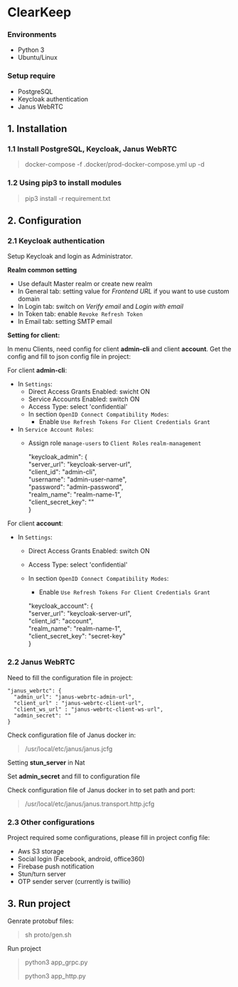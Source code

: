 
# ClearKeep  
### Environments
- Python 3  
- Ubuntu/Linux  
 ### Setup require
- PostgreSQL
- Keycloak authentication  
- Janus WebRTC

## 1. Installation  
### 1.1 Install PostgreSQL, Keycloak, Janus WebRTC  
> docker-compose -f .docker/prod-docker-compose.yml up -d  

### 1.2 Using pip3 to install modules  
>pip3 install -r requirement.txt  

## 2. Configuration  
### 2.1 Keycloak authentication  
Setup Keycloak and login as Administrator.

**Realm common setting**
- Use default Master realm or create new realm  
- In General tab: setting value for *Frontend URL* if you want to use custom domain
- In Login tab: switch on *Verify email* and *Login with email*
- In Token tab: enable `Revoke Refresh Token`
- In Email tab: setting SMTP email

**Setting for client:**

In menu Clients, need config for client **admin-cli** and client **account**. Get the config and fill to json config file in project:

For client **admin-cli**:
- In `Settings`:
  - Direct Access Grants Enabled: swicht ON
  - Service Accounts Enabled: switch ON
  - Access Type: select 'confidential'
  - In section `OpenID Connect Compatibility Modes`:
    - Enable `Use Refresh Tokens For Client Credentials Grant`
- In `Service Account Roles`:
  - Assign role `manage-users` to `Client Roles` `realm-management`


    "keycloak_admin": {  
          "server_url": "keycloak-server-url",  
          "client_id": "admin-cli",  
          "username": "admin-user-name",  
          "password": "admin-password",  
          "realm_name": "realm-name-1",  
          "client_secret_key": ""  
      }

For client **account**:
- In `Settings`:
  - Direct Access Grants Enabled: switch ON
  - Access Type: select 'confidential'
  - In section `OpenID Connect Compatibility Modes`:
    - Enable `Use Refresh Tokens For Client Credentials Grant`


    "keycloak_account": {  
      "server_url": "keycloak-server-url",  
      "client_id": "account",  
      "realm_name": "realm-name-1",  
      "client_secret_key": "secret-key"  
    }

### 2.2 Janus WebRTC  
Need to fill the configuration file in project:

    "janus_webrtc": {  
      "admin_url": "janus-webrtc-admin-url",  
      "client_url" : "janus-webrtc-client-url",  
      "client_ws_url" : "janus-webrtc-client-ws-url",  
      "admin_secret": ""  
    }

Check configuration file of Janus docker in:
 > /usr/local/etc/janus/janus.jcfg

Setting **stun_server** in Nat

Set **admin_secret** and fill to configuration file

Check configuration file of Janus docker in to set path and port:
 > /usr/local/etc/janus/janus.transport.http.jcfg

### 2.3 Other configurations
Project required some configurations, please fill in project config file:

- Aws S3 storage  
- Social login (Facebook, android, office360)
- Firebase push notification
- Stun/turn server
- OTP sender server (currently is twillio)



## 3. Run project  
Genrate protobuf files:
> sh proto/gen.sh

Run project

> python3 app_grpc.py
>
> python3 app_http.py
